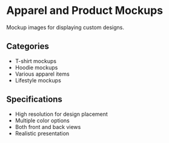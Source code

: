 # Apparel and Product Mockups

Mockup images for displaying custom designs.

## Categories
- T-shirt mockups
- Hoodie mockups
- Various apparel items
- Lifestyle mockups

## Specifications
- High resolution for design placement
- Multiple color options
- Both front and back views
- Realistic presentation